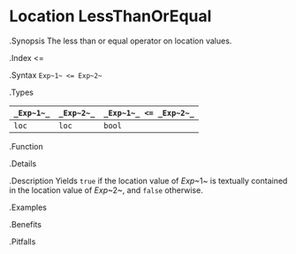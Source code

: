 # Location LessThanOrEqual

.Synopsis
The less than or equal operator on location values.

.Index
<=

.Syntax
`Exp~1~ <= Exp~2~`

.Types


| `_Exp~1~_` | `_Exp~2~_` | `_Exp~1~_ <= _Exp~2~_`  |
| --- | --- | --- |
| `loc`     |  `loc`    | `bool`                |


.Function

.Details

.Description
Yields `true` if the location value of _Exp_~1~ is textually contained
in the location value of _Exp_~2~, and `false` otherwise.

.Examples

.Benefits

.Pitfalls

